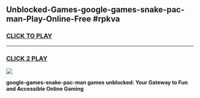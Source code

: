 
## Unblocked-Games-google-games-snake-pac-man-Play-Online-Free #rpkva
<h3>
<a href="https://us.freeplayer.one?title=google-games-snake-pac-man&ref=10M">CLICK TO PLAY</a></h3>
<hr>

<h3>
<a href="https://us.freeplayer.one?title=google-games-snake-pac-man&ref=10M">CLICK 2 PLAY</a>
  
</h3>

<a href="https://us.freeplayer.one?title=google-games-snake-pac-man&ref=10M"><img src="https://clearcache.store/games.png"></a>


**google-games-snake-pac-man games unblocked: Your Gateway to Fun and Accessible Online Gaming**
